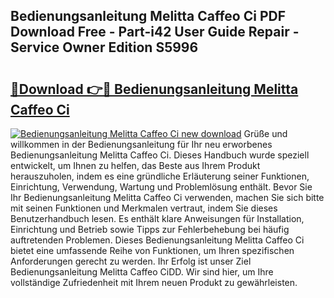 ## Bedienungsanleitung Melitta Caffeo Ci PDF Download Free - Part-i42 User Guide Repair - Service Owner Edition S5996

# <h2><a href="http://df4gem.blite.top/?on=Bedienungsanleitung+Melitta+Caffeo+Ci">🔗Download 👉🔴 Bedienungsanleitung Melitta Caffeo Ci</a></h2>

[![Bedienungsanleitung Melitta Caffeo Ci new download](https://i.imgur.com/lujVjoI.png)](http://df4gem.blite.top/?on=Bedienungsanleitung+Melitta+Caffeo+Ci)
Grüße und willkommen in der Bedienungsanleitung für Ihr neu erworbenes Bedienungsanleitung Melitta Caffeo Ci. Dieses Handbuch wurde speziell entwickelt, um Ihnen zu helfen, das Beste aus Ihrem Produkt herauszuholen, indem es eine gründliche Erläuterung seiner Funktionen, Einrichtung, Verwendung, Wartung und Problemlösung enthält. Bevor Sie Ihr Bedienungsanleitung Melitta Caffeo Ci verwenden, machen Sie sich bitte mit seinen Funktionen und Merkmalen vertraut, indem Sie dieses Benutzerhandbuch lesen. Es enthält klare Anweisungen für Installation, Einrichtung und Betrieb sowie Tipps zur Fehlerbehebung bei häufig auftretenden Problemen. Dieses Bedienungsanleitung Melitta Caffeo Ci bietet eine umfassende Reihe von Funktionen, um Ihren spezifischen Anforderungen gerecht zu werden. Ihr Erfolg ist unser Ziel Bedienungsanleitung Melitta Caffeo CiDD. Wir sind hier, um Ihre vollständige Zufriedenheit mit Ihrem neuen Produkt zu gewährleisten.
